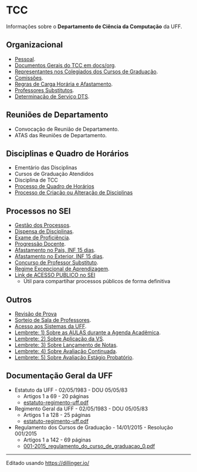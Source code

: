 # TCC
Informações sobre o **Departamento de Ciência da Computação** da UFF.

## Organizacional 
- [Pessoal](src/org-pessoal.md).
- [Documentos Gerais do TCC em docs/org](docs/org/README.md).
- [Representantes nos Colegiados dos Cursos de Graduação](src/org-representantes-colegiados.md).
- [Comissões](src/org-comissoes.md).
- [Regras de Carga Horária e Afastamento](src/org-regras-ch.md).
- [Professores Substitutos](src/org-substitutos.md).
- [Determinação de Serviço DTS](src/org-dts.md).

## Reuniões de Departamento
- Convocação de Reunião de Departamento.
- ATAS das Reuniões de Departamento.

## Disciplinas e Quadro de Horários
- Ementário das Disciplinas
- Cursos de Graduação Atendidos
- Disciplina de TCC
- [Processo de Quadro de Horários](src/disc-qh.md)
- [Processo de Criação ou Alteração de Disciplinas](src/criacao-alteracao-disciplinas.md)

## Processos no SEI
- [Gestão dos Processos](src/sei-gestao-processos.md).
- [Dispensa de Disciplinas](src/sei-dispensa-disciplinas.md).
- [Exame de Proficiência](src/proficiencia.md).
- [Progressão Docente](src/sei-progressao.md).
- [Afastamento no Pais, INF 15 dias](src/sei-afastamento-pais.md).
- [Afastamento no Exterior, INF 15 dias](src/sei-afastamento-exterior.md).
- [Concurso de Professor Substituto](src/sei-substituto.md).
- [Regime Excepcional de Aprendizagem](src/sei-regime-aprendizagem.md).
- [Link de ACESSO PUBLICO no SEI](https://sei.uff.br/sei/modulos/pesquisa/md_pesq_processo_pesquisar.php?acao_externa=protocolo_pesquisar&acao_origem_externa=protocolo_pesquisar&id_orgao_acesso_externo=0)
    * Útil para compartihar processos públicos de forma definitiva

## Outros
- [Revisão de Prova](src/out-revisao-prova.md)
- [Sorteio de Sala de Professores](src/out-sorteio-salas.md).
- [Acesso aos Sistemas da UFF](src/out-acesso-sistemas.md).
- [Lembrete: 1) Sobre as AULAS durante a Agenda Acadêmica](src/out-lembrete-1.md).
- [Lembrete: 2) Sobre Aplicação da VS](src/out-lembrete-2.md).
- [Lembrete: 3) Sobre Lançamento de Notas](src/out-lembrete-3.md).
- [Lembrete: 4) Sobre Avaliação Continuada](src/out-lembrete-4.md).
- [Lembrete: 5) Sobre Avaliação Estágio Probatório](src/out-lembrete-5.md).

## Documentação Geral da UFF

- Estatuto da UFF - 02/05/1983 - DOU 05/05/83
   * Artigos 1 a 69 - 20 páginas
   * [estatuto-regimento-uff.pdf](https://www.uff.br/wp-content/uploads/2023/06/estatuto-regimento-uff.pdf)
- Regimento Geral da UFF - 02/05/1983 - DOU 05/05/83
   * Artigos 1 a 128 - 25 páginas
   * [estatuto-regimento-uff.pdf](https://www.uff.br/wp-content/uploads/2023/06/estatuto-regimento-uff.pdf)
- Regulamento dos Cursos de Graduação - 14/01/2015 - Resolução 001/2015
   * Artigos 1 a 142 - 69 páginas
   * [001-2015_regulamento_do_curso_de_graduacao_0.pdf](https://www.uff.br/wp-content/uploads/2023/07/001-2015_regulamento_do_curso_de_graduacao_0.pdf)
  
---
Editado usando https://dillinger.io/
